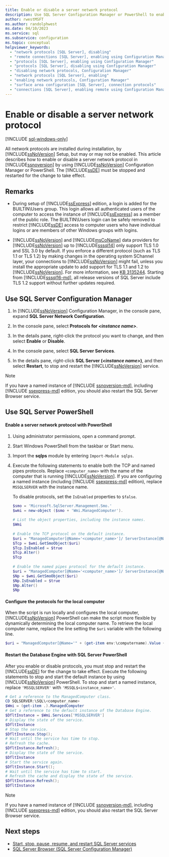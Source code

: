 ```yaml
---
title: Enable or disable a server network protocol
description: Use SQL Server Configuration Manager or PowerShell to enable or disable a SQL Server server network protocol.
author: rwestMSFT
ms.author: randolphwest
ms.date: 04/10/2023
ms.service: sql
ms.subservice: configuration
ms.topic: conceptual
helpviewer_keywords:
  - "network protocols [SQL Server], disabling"
  - "remote connections [SQL Server], enabling using Configuration Manager"
  - "protocols [SQL Server], enabling using Configuration Manager"
  - "protocols [SQL Server], disabling using Configuration Manager"
  - "disabling network protocols, Configuration Manager"
  - "network protocols [SQL Server], enabling"
  - "enabling network protocols, Configuration Manager"
  - "surface area configuration [SQL Server], connection protocols"
  - "connections [SQL Server], enabling remote using Configuration Manager"
---
```

# Enable or disable a server network protocol

[!INCLUDE [sql-windows-only](../../includes/applies-to-version/sql-windows-only.md)]

All network protocols are installed during installation, by [!INCLUDE[ssNoVersion](../../includes/ssnoversion-md.md)] Setup, but may or may not be enabled. This article describes how to enable or disable a server network protocol in [!INCLUDE[ssnoversion](../../includes/ssnoversion-md.md)] by using [!INCLUDE[ssNoVersion](../../includes/ssnoversion-md.md)] Configuration Manager or PowerShell. The [!INCLUDE[ssDE](../../includes/ssde-md.md)] must be stopped and restarted for the change to take effect.

## Remarks

- During setup of [!INCLUDE[ssExpress](../../includes/ssexpress-md.md)] edition, a login is added for the BUILTIN\Users group. This login allows all authenticated users of the computer to access the instance of [!INCLUDE[ssExpress](../../includes/ssexpress-md.md)] as a member of the public role. The BUILTIN\Users login can be safely removed to restrict [!INCLUDE[ssDE](../../includes/ssde-md.md)] access to computer users who have individual logins or are members of other Windows groups with logins.

- [!INCLUDE[ssNoVersion](../../includes/ssnoversion-md.md)] and [!INCLUDE[msCoName](../../includes/msconame-md.md)] data providers for [!INCLUDE[ssNoVersion](../../includes/ssnoversion-md.md)] up to [!INCLUDE[sssql14](../../includes/sssql14-md.md)] only support TLS 1.0 and SSL 3.0 by default. If you enforce a different protocol (such as TLS 1.1 or TLS 1.2) by making changes in the operating system SChannel layer, your connections to [!INCLUDE[ssNoVersion](../../includes/ssnoversion-md.md)] might fail, unless you install the appropriate update to add support for TLS 1.1 and 1.2 to [!INCLUDE[ssNoVersion](../../includes/ssnoversion-md.md)]. For more information, see [KB 3135244](https://support.microsoft.com/help/3135244/). Starting from [!INCLUDE[sssql16-md](../../includes/sssql16-md.md)], all release versions of SQL Server include TLS 1.2 support without further updates required.

## <a id="SSMSProcedure"></a> Use SQL Server Configuration Manager

1. In [!INCLUDE[ssNoVersion](../../includes/ssnoversion-md.md)] Configuration Manager, in the console pane, expand **SQL Server  Network Configuration**.

1. In the console pane, select **Protocols for _\<instance name>_**.

1. In the details pane, right-click the protocol you want to change, and then select **Enable** or **Disable**.

1. In the console pane, select **SQL Server Services**.

1. In the details pane, right-click **SQL Server (_\<instance name>_)**, and then select **Restart**, to stop and restart the [!INCLUDE[ssNoVersion](../../includes/ssnoversion-md.md)] service.

> [!NOTE]  
> If you have a named instance of [!INCLUDE [ssnoversion-md](../../includes/ssnoversion-md.md)], including [!INCLUDE [ssexpress-md](../../includes/ssexpress-md.md)] edition, you should also restart the SQL Server Browser service.

## <a id="PowerShellProcedure"></a> Use SQL Server PowerShell

#### Enable a server network protocol with PowerShell

1. Using administrator permissions, open a command prompt.

1. Start Windows PowerShell from the taskbar or Start menu.

1. Import the **sqlps** module by entering `Import-Module sqlps`.

1. Execute the following statements to enable both the TCP and named pipes protocols. Replace `<computer_name>` with the name of the computer that is running [!INCLUDE[ssNoVersion](../../includes/ssnoversion-md.md)]. If you are configuring a named instance (including [!INCLUDE [ssexpress-md](../../includes/ssexpress-md.md)] edition), replace `MSSQLSERVER` with the instance name.

   To disable protocols, set the `IsEnabled` properties to `$false`.

   ```powershell
   $smo = 'Microsoft.SqlServer.Management.Smo.'
   $wmi = new-object ($smo + 'Wmi.ManagedComputer').
 
   # List the object properties, including the instance names.
   $Wmi
 
   # Enable the TCP protocol on the default instance.
   $uri = "ManagedComputer[@Name='<computer_name>']/ ServerInstance[@Name='MSSQLSERVER']/ServerProtocol[@Name='Tcp']"
   $Tcp = $wmi.GetSmoObject($uri)
   $Tcp.IsEnabled = $true
   $Tcp.Alter()
   $Tcp
 
   # Enable the named pipes protocol for the default instance.
   $uri = "ManagedComputer[@Name='<computer_name>']/ ServerInstance[@Name='MSSQLSERVER']/ServerProtocol[@Name='Np']"
   $Np = $wmi.GetSmoObject($uri)
   $Np.IsEnabled = $true
   $Np.Alter()
   $Np
   ```

#### Configure the protocols for the local computer

When the script is run locally and configures the local computer, [!INCLUDE[ssNoVersion](../../includes/ssnoversion-md.md)] PowerShell can make the script more flexible by dynamically determining the local computer name. To retrieve the local computer name, replace the line setting the `$uri` variable with the following line.

```powershell
$uri = "ManagedComputer[@Name='" + (get-item env:\computername).Value + "']/ServerInstance[@Name='MSSQLSERVER']/ServerProtocol[@Name='Tcp']"
```

#### Restart the Database Engine with SQL Server PowerShell

After you enable or disable protocols, you must stop and restart the [!INCLUDE[ssDE](../../includes/ssde-md.md)] for the change to take effect. Execute the following statements to stop and start the default instance by using [!INCLUDE[ssNoVersion](../../includes/ssnoversion-md.md)] PowerShell. To stop and start a named instance, replace `'MSSQLSERVER'` with `'MSSQL$<instance_name>'`.

```powershell
# Get a reference to the ManagedComputer class.
CD SQLSERVER:\SQL\<computer_name>
$Wmi = (get-item .).ManagedComputer
# Get a reference to the default instance of the Database Engine.
$DfltInstance = $Wmi.Services['MSSQLSERVER']
# Display the state of the service.
$DfltInstance
# Stop the service.
$DfltInstance.Stop();
# Wait until the service has time to stop.
# Refresh the cache.
$DfltInstance.Refresh();
# Display the state of the service.
$DfltInstance
# Start the service again.
$DfltInstance.Start();
# Wait until the service has time to start.
# Refresh the cache and display the state of the service.
$DfltInstance.Refresh();
$DfltInstance
```

> [!NOTE]  
> If you have a named instance of [!INCLUDE [ssnoversion-md](../../includes/ssnoversion-md.md)], including [!INCLUDE [ssexpress-md](../../includes/ssexpress-md.md)] edition, you should also restart the SQL Server Browser service.

## Next steps

- [Start, stop, pause, resume, and restart SQL Server services](start-stop-pause-resume-restart-sql-server-services.md)
- [SQL Server Browser (SQL Server Configuration Manager)](../../tools/configuration-manager/sql-server-browser-sql-server-configuration-manager.md)
